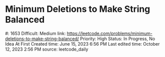 # Minimum Deletions to Make String Balanced

#: 1653
Difficult: Medium
link: https://leetcode.com/problems/minimum-deletions-to-make-string-balanced/
Priority: High
Status: In Progress, No Idea At First
Created time: June 15, 2023 6:56 PM
Last edited time: October 12, 2023 2:56 PM
source: leetcode_daily